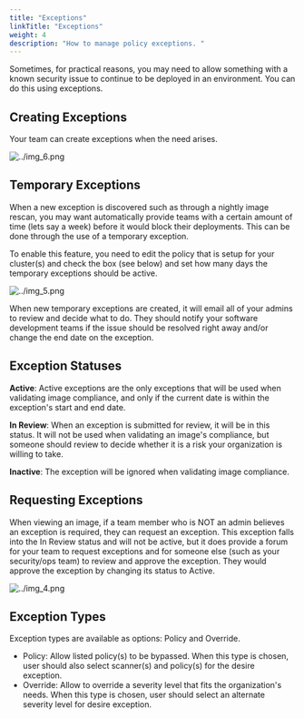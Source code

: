 ```yaml
---
title: "Exceptions"
linkTitle: "Exceptions"
weight: 4
description: "How to manage policy exceptions. "
---
```


Sometimes, for practical reasons, you may need to allow something with a known security issue to continue to be deployed
in an environment. You can do this using exceptions. 

## Creating Exceptions

Your team can create exceptions when the need arises. 

![../img_6.png](../img_6.png)

## Temporary Exceptions

When a new exception is discovered such as through a nightly image rescan, you may want automatically provide teams 
with a certain amount of time (lets say a week) before it would block their deployments. This can be done through the
use of a temporary exception. 

To enable this feature, you need to edit the policy that is setup for your cluster(s) and check the box (see below) and
set how many days the temporary exceptions should be active. 

![../img_5.png](../img_5.png)

When new temporary exceptions are created, it will email all of your admins to review and decide what to do. They should
notify your software development teams if the issue should be resolved right away and/or change the end date on the
exception. 

## Exception Statuses

**Active**: Active exceptions are the only exceptions that will be used when validating image compliance, and only
if the current date is within the exception's start and end date. 

**In Review**: When an exception is submitted for review, it will be in this status. It will not be used when validating
an image's compliance, but someone should review to decide whether it is a risk your organization is willing to take. 

**Inactive**: The exception will be ignored when validating image compliance. 

## Requesting Exceptions

When viewing an image, if a team member who is NOT an admin believes an exception is required, they can request an 
exception. This exception falls into the In Review status and will not be active, but it does provide a forum for
your team to request exceptions and for someone else (such as your security/ops team) to review and approve the 
exception. They would approve the exception by changing its status to Active. 

![../img_4.png](../img_4.png)

## Exception Types

Exception types are available as options: Policy and Override.
- Policy: Allow listed policy(s) to be bypassed. When this type is chosen, user should also select scanner(s) and policy(s) for the desire exception.
- Override: Allow to override a severity level that fits the organization's needs. When this type is chosen, user should select an alternate severity level for desire exception.



